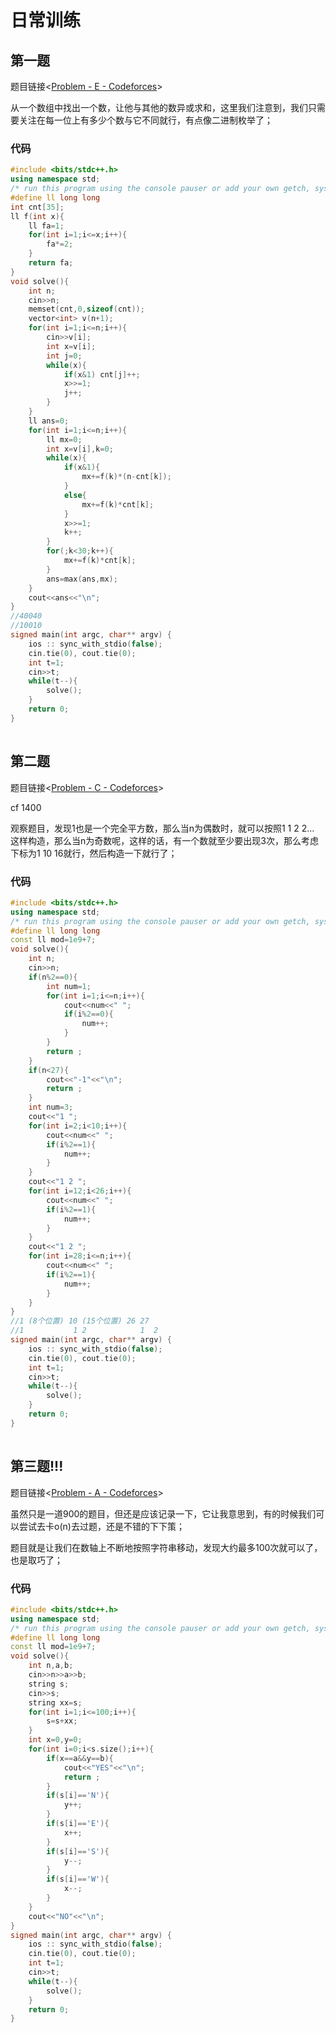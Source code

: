# 日常训练

## 第一题

题目链接<[Problem - E - Codeforces](https://codeforces.com/contest/2094/problem/E)>

从一个数组中找出一个数，让他与其他的数异或求和，这里我们注意到，我们只需要关注在每一位上有多少个数与它不同就行，有点像二进制枚举了；

### 代码

```cpp
#include <bits/stdc++.h> 
using namespace std;
/* run this program using the console pauser or add your own getch, system("pause") or input loop */
#define ll long long
int cnt[35];
ll f(int x){
	ll fa=1;
	for(int i=1;i<=x;i++){
		fa*=2;
	}
	return fa;
}
void solve(){
	int n;
	cin>>n;
	memset(cnt,0,sizeof(cnt));
	vector<int> v(n+1);
	for(int i=1;i<=n;i++){
		cin>>v[i];
		int x=v[i];
		int j=0;
		while(x){
			if(x&1) cnt[j]++;
			x>>=1;
			j++;
		}
	}
	ll ans=0;
	for(int i=1;i<=n;i++){
		ll mx=0;
		int x=v[i],k=0;
		while(x){
			if(x&1){
		    	mx+=f(k)*(n-cnt[k]);
			}
			else{
				mx+=f(k)*cnt[k];
			}
			x>>=1;
			k++;
		}
		for(;k<30;k++){
			mx+=f(k)*cnt[k];
		}
		ans=max(ans,mx);
	}
	cout<<ans<<"\n";
}
//40040
//10010
signed main(int argc, char** argv) {
	ios :: sync_with_stdio(false);
	cin.tie(0), cout.tie(0);
	int t=1;
	cin>>t;
	while(t--){
		solve();
	}
	return 0;
}
```

![点击并拖拽以移动](data:image/gif;base64,R0lGODlhAQABAPABAP///wAAACH5BAEKAAAALAAAAAABAAEAAAICRAEAOw==)

## 第二题

题目链接<[Problem - C - Codeforces](https://codeforces.com/contest/2031/problem/C)>

cf 1400

观察题目，发现1也是一个完全平方数，那么当n为偶数时，就可以按照1 1 2 2... 这样构造，那么当n为奇数呢，这样的话，有一个数就至少要出现3次，那么考虑下标为1   10    16就行，然后构造一下就行了；

### 代码

```cpp
#include <bits/stdc++.h> 
using namespace std;
/* run this program using the console pauser or add your own getch, system("pause") or input loop */
#define ll long long
const ll mod=1e9+7;
void solve(){
	int n;
	cin>>n;
	if(n%2==0){
		int num=1;
		for(int i=1;i<=n;i++){
			cout<<num<<" ";
			if(i%2==0){
				num++;
			}
		}
		return ;
	}
	if(n<27){
		cout<<"-1"<<"\n";
		return ;
	}
	int num=3;
	cout<<"1 ";
	for(int i=2;i<10;i++){
		cout<<num<<" ";
		if(i%2==1){
			num++;
		}
	}
	cout<<"1 2 ";
	for(int i=12;i<26;i++){
		cout<<num<<" ";
		if(i%2==1){
			num++;
		}
	}
	cout<<"1 2 ";
	for(int i=28;i<=n;i++){
		cout<<num<<" ";
		if(i%2==1){
			num++;
		}
	}
}
//1 (8个位置) 10 (15个位置) 26 27
//1           1 2            1  2
signed main(int argc, char** argv) {
	ios :: sync_with_stdio(false);
	cin.tie(0), cout.tie(0);
	int t=1;
	cin>>t;
	while(t--){
		solve();
	}
	return 0;
} 
```

![点击并拖拽以移动](data:image/gif;base64,R0lGODlhAQABAPABAP///wAAACH5BAEKAAAALAAAAAABAAEAAAICRAEAOw==)

## 第三题!!!

题目链接<[Problem - A - Codeforces](https://codeforces.com/contest/2028/problem/A)>

虽然只是一道900的题目，但还是应该记录一下，它让我意思到，有的时候我们可以尝试去卡o(n)去过题，还是不错的下下策；

题目就是让我们在数轴上不断地按照字符串移动，发现大约最多100次就可以了，也是取巧了；

### 代码



```cpp
#include <bits/stdc++.h> 
using namespace std;
/* run this program using the console pauser or add your own getch, system("pause") or input loop */
#define ll long long
const ll mod=1e9+7;
void solve(){
	int n,a,b;
	cin>>n>>a>>b;
	string s;
	cin>>s;
	string xx=s;
	for(int i=1;i<=100;i++){
		s=s+xx;
	}
	int x=0,y=0;
	for(int i=0;i<s.size();i++){
		if(x==a&&y==b){
			cout<<"YES"<<"\n";
			return ;
		}
		if(s[i]=='N'){
			y++;
		}
		if(s[i]=='E'){
			x++;
		}
		if(s[i]=='S'){
			y--;
		}
		if(s[i]=='W'){
			x--;
		}
	}
	cout<<"NO"<<"\n";
}
signed main(int argc, char** argv) {
	ios :: sync_with_stdio(false);
	cin.tie(0), cout.tie(0);
	int t=1;
	cin>>t;
	while(t--){
		solve();
	}
	return 0;
} 
```

![点击并拖拽以移动](data:image/gif;base64,R0lGODlhAQABAPABAP///wAAACH5BAEKAAAALAAAAAABAAEAAAICRAEAOw==)